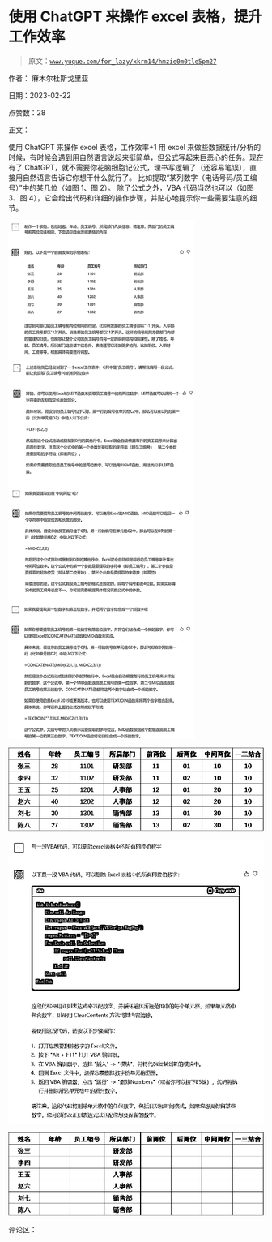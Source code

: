 # 使用 ChatGPT 来操作 excel 表格，提升工作效率

> 原文：[`www.yuque.com/for_lazy/xkrm14/hmzie0m0tle5pm27`](https://www.yuque.com/for_lazy/xkrm14/hmzie0m0tle5pm27)

作者： 麻木尔杜斯戈里亚

日期：2023-02-22

点赞数：28

正文：

使用 ChatGPT 来操作 excel 表格，工作效率+1 用 excel 来做些数据统计/分析的时候，有时候会遇到用自然语言说起来挺简单，但公式写起来巨恶心的任务。现在有了 ChatGPT，就不需要你花脑细胞记公式，理书写逻辑了（还容易笔误），直接用自然语言告诉它你想干什么就行了。 比如提取“某列数字（电话号码/员工编号）”中的某几位（如图 1、图 2）。 除了公式之外，VBA 代码当然也可以（如图 3、图 4），它会给出代码和详细的操作步骤，并贴心地提示你一些需要注意的细节。

![](img/ce7fefe42c06a07132d616a34d7f4c4c.png)

![](img/ae595c5fea8bb5a9bef9e276a1636803.png)

![](img/1dc793ddde73d0dfb16d97b4ccc6d788.png)

![](img/023ea4c34271f7390ddf6b0e8fe094e7.png)

评论区：



